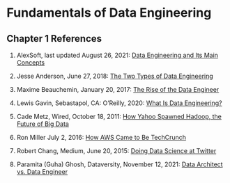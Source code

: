 Fundamentals of Data Engineering
=====================================

Chapter 1 References
--------------------

1.  AlexSoft, last updated August 26, 2021:
    [Data Engineering and Its Main Concepts](https://oreil.ly/e94py)

3.  Jesse Anderson, June 27, 2018:
    [The Two Types of Data Engineering](https://oreil.ly/dxDt6)

4.  Maxime Beauchemin, January 20, 2017:
    [The Rise of the Data Engineer](https://oreil.ly/kNDmd)

5.  Lewis Gavin, Sebastapol, CA: O’Reilly, 2020:
    [What Is Data Engineering?](https://oreil.ly/ELxLi)

6.  Cade Metz, Wired, October 18, 2011:
    [How Yahoo Spawned Hadoop, the Future of Big Data](https://oreil.ly/iaD9G)

7.  Ron Miller July 2, 2016:
    [How AWS Came to Be TechCrunch](https://oreil.ly/VJehv)

8.  Robert Chang, Medium, June 20, 2015:
    [Doing Data Science at Twitter](https://oreil.ly/xqjAx)

9.  Paramita (Guha) Ghosh, Dataversity, November 12, 2021:
    [Data Architect vs. Data Engineer](https://oreil.ly/TlyZY)               
